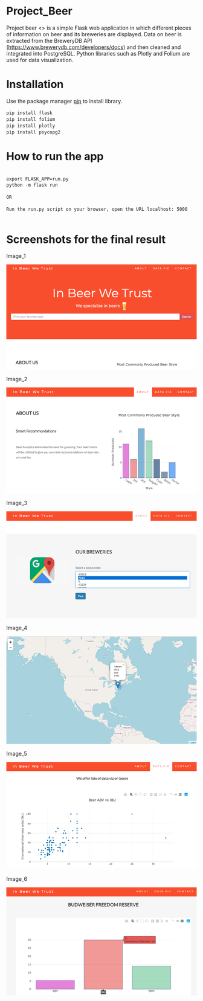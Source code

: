 # Project_Beer

Project beer <<In beer we trust>>  is a simple Flask web application in which different pieces of information on beer and its breweries are displayed. Data on beer is extracted from the BreweryDB API (https://www.brewerydb.com/developers/docs) and then cleaned and integrated into PostgreSQL. Python libraries such as Plotly and Folium are used for data visualization.



# Installation 

Use the package manager [pip](https://pip.pypa.io/en/stable/) to install library.

```bash
pip install flask
pip install folium
pip install plotly
pip install psycopg2 

```

# How to run the app  


```runapp

export FLASK_APP=run.py 
python -m flask run 

OR

Run the run.py script on your browser, open the URL localhost: 5000


```

# Screenshots for the final result 

Image_1

![](image/head.png)

Image_2 

![](image/about.png)

Image_3 

![](image/postalcode.png)

Image_4 

![](image/map.png)


Image_5 

![](image/dataviz.png)


Image_6 

![](image/beerplot.png)






